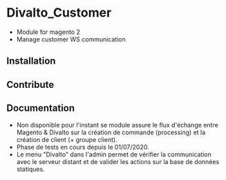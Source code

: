 # Divalto_Customer

- Module for magento 2
- Manage customer WS communication

## Installation
## Contribute
## Documentation

- Non disponible pour l'instant se module assure le flux d'échange entre Magento & Divalto sur la création de commande (processing) et la création de client (+ groupe client).
- Phase de tests en cours depuis le 01/07/2020.
- Le menu "Divalto" dans l'admin permet de vérifier la communication avec le serveur distant et de valider les actions sur la base de données statiques.